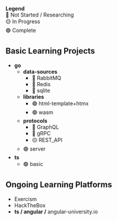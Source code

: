 **Legend**<!--🟠🔵-->  
🔴 Not Started / Researching  
🟡 In Progress  
🟢 Complete

## Basic Learning Projects
* **go**
  * **data-sources**
    * 🔴 RabbitMQ
    * 🔴 Redis
    * 🔴 sqlite
  * **libraries**
    * 🟢 html-template+htmx
    * 🟢 wasm
  * **protocols**
      * 🔴 GraphQL
      * 🔴 gRPC
      * 🟡 REST_API
  * 🟢 server
* **ts**
  * 🟢 basic

## Ongoing Learning Platforms
* Exercism
* HackTheBox
* **ts / angular /** angular-university.io
